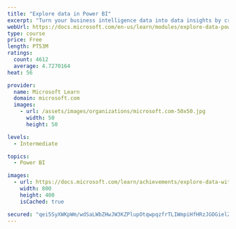 ```yaml
---
title: "Explore data in Power BI"
excerpt: "Turn your business intelligence data into data insights by creating and configuring Power BI dashboards."
webUrl: https://docs.microsoft.com/en-us/learn/modules/explore-data-power-bi/
type: course
price: Free
length: PT53M
ratings:
  count: 4612
  average: 4.7270164
heat: 56

provider:
  name: Microsoft Learn
  domain: microsoft.com
  images:
    - url: /assets/images/organizations/microsoft.com-50x50.jpg
      width: 50
      height: 50

levels:
  - Intermediate

topics:
  - Power BI

images:
  - url: https://docs.microsoft.com/learn/achievements/explore-data-with-power-bi-desktop-social.png
    width: 800
    height: 400
    isCached: true

secured: "qei5SyXWKpWm/wdSaLWbZHwJW3KZPlupOtqwpqzfrTLIWmpiHfHRzJGOGielZv11+sjwvS6jpmBRVL3/RSoN7cK0tGIsps2uOJQ8DoyhZcZkUc+gOC3QVKldBFxnvUzxAqzkZi3ya3BJjGFjc+my6Xp6ZT2tRmHiSUEdzpSL3gqbzrQB/Xf/bkosmb/pGT9IK3G78/6DWXOu/h0wS8o2TGC+VkkugKXxy1F+VEB2beszhcq1oBaynGfx2y/EOPwuYmMKw+sRRWCO64zcZgjbZhH+O5zejJ4RKhtQvxqGaRJ11ej7CG/72u1MqII55q/NgC9ABvuHZBso4iEBksHqP/xxafj7PMnvqwEnjhlXDgOamoPRILip2hN2UOL/36166QJB5QnpzRjxzIeBl2nSFp5fmOJn5j1U4Xqh7H1q0r4=;YlZDSFqaUgDEw61ER7fzLA=="
---
```


